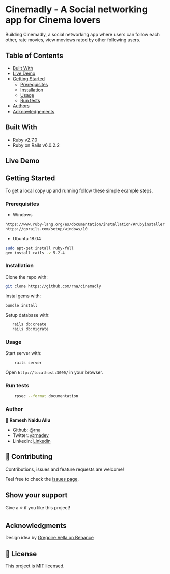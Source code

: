 # Cinemadly - A Social networking app for Cinema lovers

Building Cinemadly, a social networking app where users can follow each other, rate movies, view moviews rated by other following users.

## Table of Contents

- [Built With](#built-with)
- [Live Demo](#live-demo)
- [Getting Started](#getting-started)
  - [Prerequisites](#prerequisites)
  - [Installation](#installation)
  - [Usage](#usage)
  - [Run tests](#run-tests)
- [Authors](#authors)
- [Acknowledgements](#acknowledgements)

## Built With

- Ruby v2.7.0
- Ruby on Rails v6.0.2.2

## Live Demo

<!-- [Live Demo Link](https://cinemadly.herokuapp.com/) -->

## Getting Started

To get a local copy up and running follow these simple example steps.

### Prerequisites

- Windows

```sh
https://www.ruby-lang.org/es/documentation/installation/#rubyinstaller
https://gorails.com/setup/windows/10
```

- Ubuntu 18.04

```sh
sudo apt-get install ruby-full
gem install rails -v 5.2.4
```
<!-- ### Setup -->

### Installation

Clone the repo with:

```sh
git clone https://github.com/rna/cinemadly
```

Instal gems with:

```sh
bundle install
```

Setup database with:

```sh
   rails db:create
   rails db:migrate
```

### Usage

Start server with:

```sh
    rails server
```

Open `http://localhost:3000/` in your browser.

### Run tests

```sh
    rpsec --format documentation
```

<!-- ### Deployment -->

### Author

👤 **Ramesh Naidu Allu**

- Github: [@rna](https://github.com/rna)
- Twitter: [@rnadev](https://twitter.com/rnadev)
- Linkedin: [Linkedin](https://linkedin.com/in/rnadev)

## 🤝 Contributing

Contributions, issues and feature requests are welcome!

Feel free to check the [issues page](issues/).

## Show your support

Give a ⭐️ if you like this project!

## Acknowledgments

Design idea by [Gregoire Vella on Behance](https://www.behance.net/gregoirevella)

## 📝 License

This project is [MIT](lic.url) licensed.